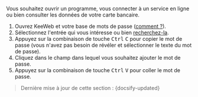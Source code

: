 Vous souhaitez ouvrir un programme, vous connecter à un service en ligne ou bien consulter les données de votre carte bancaire.

1. Ouvrez KeeWeb et votre base de mots de passe ([comment ?](fr/keeweb-opening-database.md)).
2. Sélectionnez l'entrée qui vous intéresse ou bien [recherchez-la](fr/keeweb-search-password.md).
3. Appuyez sur la combinaison de touche <kbd>Ctrl</kbd> <kbd>C</kbd> pour copier le mot de passe (vous n'avez pas besoin de révéler et sélectionner le texte du mot de passe).
4. Cliquez dans le champ dans lequel vous souhaitez ajouter le mot de passe.
3. Appuyez sur la combinaison de touche <kbd>Ctrl</kbd> <kbd>V</kbd> pour coller le mot de passe.

> Dernière mise à jour de cette section : {docsify-updated}
